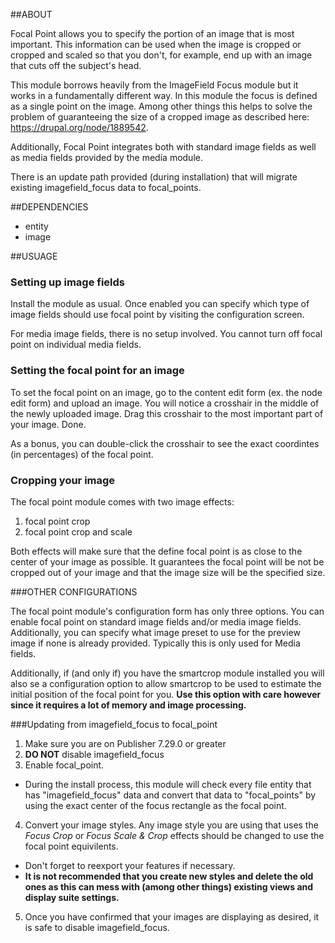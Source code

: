 ##ABOUT

Focal Point allows you to specify the portion of an image that is most
important. This information can be used when the image is cropped or cropped and
scaled so that you don't, for example, end up with an image that cuts off the
subject's head.

This module borrows heavily from the ImageField Focus module but it works in a
fundamentally different way. In this module the focus is defined as a single
point on the image. Among other things this helps to solve the problem of
guaranteeing the size of a cropped image as described here:
https://drupal.org/node/1889542.

Additionally, Focal Point integrates both with standard image fields as well as
media fields provided by the media module.

There is an update path provided (during installation) that will migrate
existing imagefield_focus data to focal_points.

##DEPENDENCIES

- entity
- image

##USUAGE

### Setting up image fields

Install the module as usual. Once enabled you can specify which type of image
fields should
use focal point by visiting the configuration screen.

For media image fields, there is no setup involved. You cannot turn off focal
point on individual media fields.

### Setting the focal point for an image

To set the focal point on an image, go to the content edit form (ex. the node
edit form) and upload an image. You will notice a crosshair in the middle of the
newly uploaded image. Drag this crosshair to the most important part of your
image. Done.

As a bonus, you can double-click the crosshair to see the exact coordintes (in
percentages) of the focal point.

### Cropping your image
The focal point module comes with two image effects:

1. focal point crop
2. focal point crop and scale

Both effects will make sure that the define focal point is as close to the
center of your image as possible. It guarantees the focal point will be not be
cropped out of your image and that the image size will be the specified size.

###OTHER CONFIGURATIONS

The focal point module's configuration form has only three options. You can
enable focal point on standard image fields and/or media image fields.
Additionally, you can specify what image preset to use for the preview image if
none is already provided. Typically this is only used for Media fields.

Additionally, if (and only if) you have the smartcrop module installed you will
also se a configuration option to allow smartcrop to be used to estimate the
initial position of the focal point for you. __Use this option with care however
since it requires a lot of memory and image processing.__

###Updating from imagefield_focus to focal_point

1. Make sure you are on Publisher 7.29.0 or greater
2. **DO NOT** disable imagefield_focus
3. Enable focal_point.
  - During the install process, this module will check every file entity that
    has "imagefield_focus" data and convert that data to "focal_points" by using
    the exact center of the focus rectangle as the focal point.
4. Convert your image styles. Any image style you are using that uses the *Focus
   Crop* or *Focus Scale & Crop* effects should be changed to use the focal
   point equivilents.
  - Don't forget to reexport your features if necessary.
  - **It is not recommended that you create new styles and delete the old ones
    as this can mess with (among other things) existing views and display suite
    settings.**
5. Once you have confirmed that your images are displaying as desired, it is
   safe to disable imagefield_focus.
